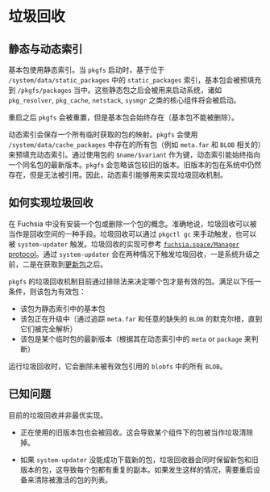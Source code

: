 <!-- # Garbage collection -->

# 垃圾回收

<!-- ## Static vs dynamic indexing -->

## 静态与动态索引

<!-- Static indexing is used for base packages. At `pkgfs` startup, base packages are
pre-populated in `/pkgfs/packages` based on the `static_packages` index located in
`/system/data/static_packages`. These static packages are then used to bootstrap
the system, so that core components like `pkg_resolver`, `pkg_cache`, `netstack`,
`sysmgr` can be started. -->

基本包使用静态索引。当 `pkgfs` 启动时，基于位于 `/system/data/static_packages` 中的  `static_packages` 索引，基本包会被预填充到 `/pkgfs/packages` 当中。这些静态包之后会被用来启动系统，诸如 `pkg_resolver`, `pkg_cache`, `netstack`,
`sysmgr` 之类的核心组件将会被启动。

<!-- `pkgfs` doesn't maintain state across reboots but the base package set is
guaranteed to always be present. Base packages cannot be deleted. -->

重启之后 `pkgfs` 会被重置，但是基本包会始终存在（基本包不能被删除）。

<!-- The dynamic index stores a mapping of all ephemerally fetched packages. `pkgfs`
will pre-populate the dynamic index with any present packages (i.e. `meta.far`
and all `BLOB`s resolved) listed in `/system/data/cache_packages`. In memory, the dynamic
index has the most recently resolved version of a package with the same name
by keying on the `$name/$variant` of the package. `pkgfs` then "forgets" about
the old version of the package. The old version of the package is still present
in the system but no longer referenced. The dynamic index is then used to implement
garbage collection. -->

动态索引会保存一个所有临时获取的包的映射。`pkgfs` 会使用 `/system/data/cache_packages` 中存在的所有包（例如 `meta.far` 和 `BLOB` 相关的）来预填充动态索引。通过使用包的 `$name/$variant` 作为键，动态索引能始终指向一个同名包的最新版本。`pkgfs` 会忽略该包较旧的版本。旧版本的包在系统中仍然存在，但是无法被引用。因此，动态索引能够用来实现垃圾回收机制。

<!-- ## How to garbage collect -->

## 如何实现垃圾回收

<!-- There is no notion of installing a package in fuchsia and likewise no notion of
deleting a package. Rather, garbage collection can be thought of as a means to
reclaim space. Garbage collection can be triggered manually by running `pkgctl gc`
or it can be triggered by the `system-updater`. The implementation of garbage
collection uses the [`fuchsia.space/Manager` protocol](https://fuchsia.dev/reference/fidl/fuchsia.space?hl=en#fuchsia.space/Manager.Gc). The `system-updater` trigger
happens twice; once before a system update and once after fetching the [update package](update_pkg.md). -->

在 Fuchsia 中没有安装一个包或删除一个包的概念。准确地说，垃圾回收可以被当作是回收空间的一种手段。垃圾回收可以通过 `pkgctl gc` 来手动触发，也可以被 `system-updater` 触发。垃圾回收的实现可参考 [`fuchsia.space/Manager` protocol](https://fuchsia.dev/reference/fidl/fuchsia.space?hl=en#fuchsia.space/Manager.Gc)。通过 `system-updater` 会在两种情况下触发垃圾回收，一是系统升级之前，二是在获取到[更新包](update_pkg.md)之后。

<!-- The `pkgfs` garbage collector currently uses set differences to determine which
packages are live packages. A package is considered live if any of the following
is true: -->

`pkgfs` 的垃圾回收机制目前通过排除法来决定哪个包才是有效的包。满足以下任一条件，则该包为有效包：

<!-- * A package is a base package in the static index.
* A package is in the process of being updated (by tracking the `meta.far` merkle
  root and any missing `BLOB`s until they’ve been fully resolved).
* A package is the most recently resolved version of an ephemeral package according to its `meta` or `package` in the dynamic index. -->

* 该包为静态索引中的基本包
* 该包正在升级中（通过追踪  `meta.far` 和任意的缺失的 `BLOB` 的默克尔根，直到它们被完全解析）
* 该包是某个临时包的最新版本（根据其在动态索引中的 `meta` or `package` 来判断）

<!-- When garbage collection runs, it deletes every `BLOB` in `blobfs` that is not referenced
by a live package. -->

运行垃圾回收时，它会删除未被有效包引用的 `blobfs` 中的所有 `BLOB`。

<!-- ## Known issues -->

## 已知问题

<!-- Existing garbage collection implementation is suboptimal. -->

目前的垃圾回收并非最优实现。

<!-- * An old version of an ephemeral package that is open can be garbage
collected. This may lead the garbage collector to erase a package out
from under a component. -->

* 正在使用的旧版本包也会被回收。这会导致某个组件下的包被当作垃圾清除掉。

<!-- * If `system-updater` fails to download a new package, the garbage collector
 protects both the base package and the most recent package version, which leads
 to duplicate copies of every package. If this happens, you should reboot the
 Fuchsia device to clear the list of activated packages. -->

 * 如果 `system-updater` 没能成功下载新的包，垃圾回收器会同时保留新包和旧版本的包，这导致每个包都有重复的副本。如果发生这样的情况，需要重启设备来清除被激活的包的列表。
